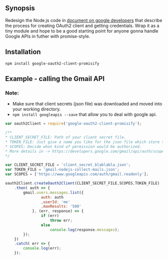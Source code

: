 ## Synopsis
Redesign the Node.js code in [document on google developers](https://developers.google.com/gmail/api/quickstart/nodejs) that describe the process for creating OAuth2 client and getting credentials. Wrap it as a tiny module and hope to be a good starting point for anyone gonna handle Google APIs in futher with promise-style.
## Installation
```
npm install google-oauth2-client-promisify
```

## Example - calling the Gmail API

### Note:
- Make sure that client secrets (json file) was downloaded and moved into your working directory.
- ```npm install googleapis --save``` that allow you to deal with google api.

```js
var oauth2Client = require('google-oauth2-client-promisify');

/**
* CLIENT_SECRET_FILE: Path of your client secret file.
* TOKEN_FILE: Just give a name you like for the json file which store token.
* SCOPES: Decide what kind of permission would be authorized. 
* More details in -> https://developers.google.com/gmail/api/auth/scopes
*/

var CLIENT_SECRET_FILE = 'client_secret_blablabla.json';
var TOKEN_FILE = 'gmail-nodejs-collect-mails.json';
var SCOPES = ['https://www.googleapis.com/auth/gmail.readonly'];

oauth2Client.createOauth2Client(CLIENT_SECRET_FILE,SCOPES,TOKEN_FILE)
	.then( auth => {
		gmail.users.messages.list({
				auth: auth
				,userId: 'me'
				,maxResults: '500'
			}, (err, response) => {
				if (err) 
					throw err;
				else
					console.log(response.messages);
		});
	})
	.catch( err => {
		console.log(err);
	});

```
